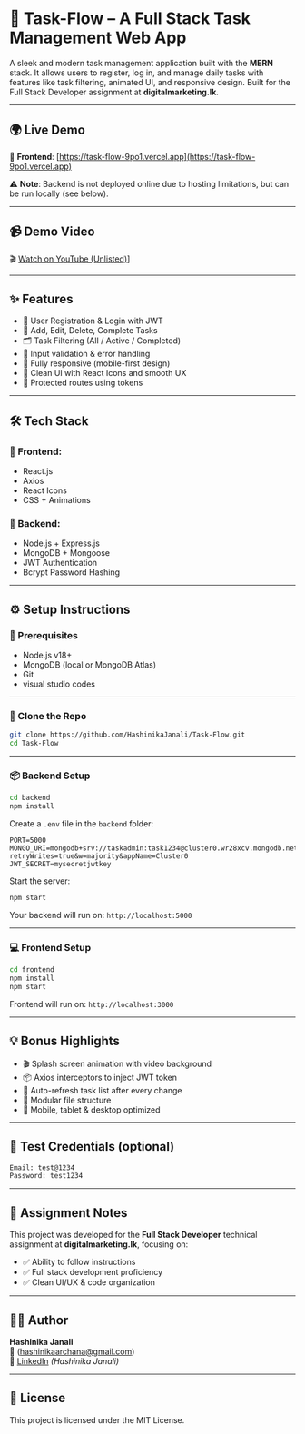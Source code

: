 # 🚀 Task-Flow – A Full Stack Task Management Web App

A sleek and modern task management application built with the **MERN** stack. It allows users to register, log in, and manage daily tasks with features like task filtering, animated UI, and responsive design. Built for the Full Stack Developer assignment at **digitalmarketing.lk**.

---

## 🌍 Live Demo

🔗 **Frontend**: [https://task-flow-9po1.vercel.app](https://task-flow-9po1.vercel.app)

⚠️ **Note**: Backend is not deployed online due to hosting limitations, but can be run locally (see below).

---

## 📹 Demo Video

🎬 [Watch on YouTube (Unlisted)](https://youtu.be/dgoJqRYB1rk)]

---
## ✨ Features

- 🔐 User Registration & Login with JWT
- 📝 Add, Edit, Delete, Complete Tasks
- 🗂️ Task Filtering (All / Active / Completed)
- 🧼 Input validation & error handling
- 📱 Fully responsive (mobile-first design)
- 🧠 Clean UI with React Icons and smooth UX
- 🔐 Protected routes using tokens

---

## 🛠 Tech Stack

### 🔹 Frontend:
- React.js
- Axios
- React Icons
- CSS + Animations

### 🔸 Backend:
- Node.js + Express.js
- MongoDB + Mongoose
- JWT Authentication
- Bcrypt Password Hashing

---

## ⚙️ Setup Instructions

### 🔧 Prerequisites

- Node.js v18+
- MongoDB (local or MongoDB Atlas)
- Git
- visual studio codes 

---

### 📁 Clone the Repo

```bash
git clone https://github.com/HashinikaJanali/Task-Flow.git
cd Task-Flow
```

---

### 📦 Backend Setup

```bash
cd backend
npm install
```

Create a `.env` file in the `backend` folder:

```env
PORT=5000
MONGO_URI=mongodb+srv://taskadmin:task1234@cluster0.wr28xcv.mongodb.net/?retryWrites=true&w=majority&appName=Cluster0
JWT_SECRET=mysecretjwtkey

```

Start the server:

```bash
npm start
```

Your backend will run on: `http://localhost:5000`

---

### 💻 Frontend Setup

```bash
cd frontend
npm install
npm start
```

Frontend will run on: `http://localhost:3000`

---

## 💡 Bonus Highlights

- 🎬 Splash screen animation with video background
- 📦 Axios interceptors to inject JWT token
- 🔁 Auto-refresh task list after every change
- 🧩 Modular file structure
- 📱 Mobile, tablet & desktop optimized

---

## 🧪 Test Credentials (optional)

```txt
Email: test@1234
Password: test1234
```

---

## 🧠 Assignment Notes

This project was developed for the **Full Stack Developer** technical assignment at **digitalmarketing.lk**, focusing on:

- ✅ Ability to follow instructions
- ✅ Full stack development proficiency
- ✅ Clean UI/UX & code organization

---

## 👩‍💻 Author

**Hashinika Janali**  
📧 (hashinikaarchana@gmail.com)  
🔗 [LinkedIn](#) *(Hashinika Janali)*

---

## 📄 License

This project is licensed under the MIT License.
